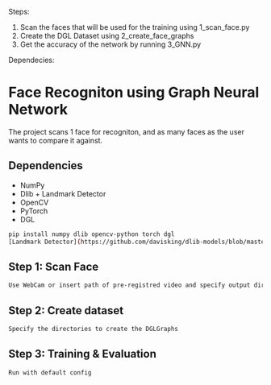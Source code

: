 
Steps:
1. Scan the faces that will be used for the training using 1_scan_face.py
2. Create the DGL Dataset using 2_create_face_graphs
3. Get the accuracy of the network by running 3_GNN.py

Dependecies:

Face Recogniton using Graph Neural Network
=====================================
The project scans 1 face for recogniton, and as many faces as the user wants to compare it against.


Dependencies
--------------
* NumPy
* Dlib + Landmark Detector
* OpenCV
* PyTorch
* DGL

```bash
pip install numpy dlib opencv-python torch dgl
[Landmark Detector](https://github.com/davisking/dlib-models/blob/master/shape_predictor_68_face_landmarks.dat.bz2)
```

Step 1: Scan Face
----------------------
```bash
Use WebCam or insert path of pre-registred video and specify output directory 
```

Step 2: Create dataset 
----------------------
```bash
Specify the directories to create the DGLGraphs
```

Step 3: Training & Evaluation
----------------------
```bash
Run with default config
```
